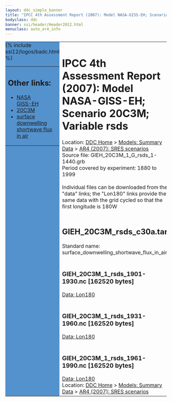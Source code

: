 ```yaml
---
layout: ddc_simple_banner
title: "IPCC 4th Assessment Report (2007): Model NASA-GISS-EH; Scenario 20C3M; Variable rsds"
bodyclass: ddc
banner: ssi/header/Header2012.html
menuclass: auto_ar4_info
---
```



<table width="100%" border="0" cellspacing="0" cellpadding="0" style="border-collapse: collapse;">
<tr style="margin:0;padding:0;border:0;">
<td style="margin:0;padding:0;border:0;height:1pt;width:150pt;background:#5492CD;" valign="top" >

<div id="lh-col2" class="auto_ar4_info">
<table class="menumain" bgcolor="#5492CD" cellspacing="0" width="100%" border="0">
<tr><td>
<h2> Other links:</h2>
<ul>
<li><a href="/auto/ar4/model-NASA-GISS-EH.html">NASA<br/>GISS-EH</a></li>
<li><a href="/auto/ar4/scenario-20C3M.html">20C3M</a></li>
<li><a href="/auto/ar4/var-surface_downwelling_shortwave_flux_in_air.html">surface downwelling<br/> shortwave flux in air</a></li>
</ul>
</td></tr>
{% include ssi12/logos/badc.html %}
</table>
</div>
</td>
<td><h1>IPCC 4th Assessment Report (2007): Model NASA-GISS-EH; Scenario 20C3M; Variable rsds</h1>

<!-- Breadcrumb1 -->
<div id="breadcrumb1" align="left">
Location: <a href="/index.html">DDC Home</a> > <a href="/sim/gcm_clim/">Models: Summary Data</a>
> <a href="/sim/gcm_clim/SRES_AR4/index.html">AR4 (2007): SRES scenarios</a>
</div>
<!-- End of Breadcrumb1 -->Source file: GIEH_20C3M_1_G_rsds_1-1440.grb
<br/>
Period covered by experiment: 1880 to 1999<br/>
<br/>Individual files can be downloaded from the "data" links; the "Lon180" links provide the same data
         with the grid cycled so that the first longitude is 180W<br/>
<br/><h2>GIEH_20C3M_rsds_c30a.tar</h2>
Standard name: surface_downwelling_shortwave_flux_in_air<br>
<br/><h3>GIEH_20C3M_1_rsds_1901-1930.nc [162520 bytes]</h3>
<a href="/cgi-bin/downl/ar4_nc/rsds/GIEH_20C3M_1_rsds_1901-1930.nc">Data; </a><a href="/cgi-bin/downl/ar4_nc/rsds/GIEH_20C3M_1_rsds_1901-1930.cyto180.nc"> Lon180</a><br/>
<br/><h3>GIEH_20C3M_1_rsds_1931-1960.nc [162520 bytes]</h3>
<a href="/cgi-bin/downl/ar4_nc/rsds/GIEH_20C3M_1_rsds_1931-1960.nc">Data; </a><a href="/cgi-bin/downl/ar4_nc/rsds/GIEH_20C3M_1_rsds_1931-1960.cyto180.nc"> Lon180</a><br/>
<br/><h3>GIEH_20C3M_1_rsds_1961-1990.nc [162520 bytes]</h3>
<a href="/cgi-bin/downl/ar4_nc/rsds/GIEH_20C3M_1_rsds_1961-1990.nc">Data; </a><a href="/cgi-bin/downl/ar4_nc/rsds/GIEH_20C3M_1_rsds_1961-1990.cyto180.nc"> Lon180</a><br/>
<!-- Breadcrumb2 -->
<div id="breadcrumb2" align="left">
Location: <a href="/index.html">DDC Home</a> > <a href="/sim/gcm_clim/">Models: Summary Data</a>
> <a href="/sim/gcm_clim/SRES_AR4/index.html">AR4 (2007): SRES scenarios</a>
</div>
<!-- End of Breadcrumb2 --></td></tr></table>
